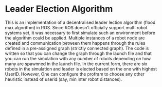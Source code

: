 # Leader Election Algorithm

This is an implementation of a decentralised leader lection algorithm (flood max algorithm) in ROS. Since ROS doesn't officially support multi robot systems yet, it was necessary to first simulate such an environment before the algorithm could be applied. Multiple instances of a robot node are created and communication between them happens through the rules defined in a pre-assigned graph (strictly connected graph). The code is written so that you can change the graph through the launch file and that you can run the simulation with any number of robots depending on how many are spawnned in the launch file. In the current form, there are six robots in the simulation and leader is elected based on the one with highest UserID. However, One can configure the profram to choose any other heuristic instead of userid (say, min inter robot distances). 
